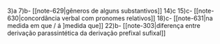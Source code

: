 
3)a 
7)b- [[note-629|gêneros de alguns substantivos]]
14)c 
15)c- [[note-630|concordância verbal com pronomes relativos]]
18)c- [[note-631|na medida em que / á ]medida que]]
22)b- [[note-303|diferença entre derivação parassintética da derivação prefixal sufixal]]

